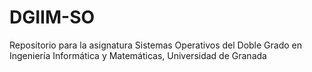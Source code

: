 # DGIIM-SO
Repositorio para la asignatura Sistemas Operativos del Doble Grado en Ingeniería Informática y Matemáticas, Universidad de Granada
